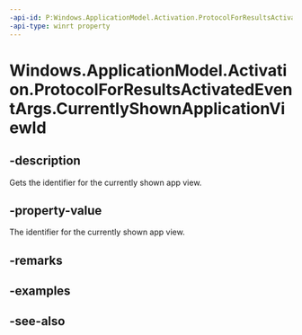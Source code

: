 ```yaml
---
-api-id: P:Windows.ApplicationModel.Activation.ProtocolForResultsActivatedEventArgs.CurrentlyShownApplicationViewId
-api-type: winrt property
---
```


<!-- Property syntax
public int CurrentlyShownApplicationViewId { get; }
-->

# Windows.ApplicationModel.Activation.ProtocolForResultsActivatedEventArgs.CurrentlyShownApplicationViewId

## -description
Gets the identifier for the currently shown app view.

## -property-value
The identifier for the currently shown app view.

## -remarks

## -examples

## -see-also
